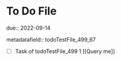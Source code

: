 # To Do File

due:: 2022-09-14

metadatafield:: todoTestFile_499_67

- [ ] Task of todoTestFile_499 1 [[Query me]]
